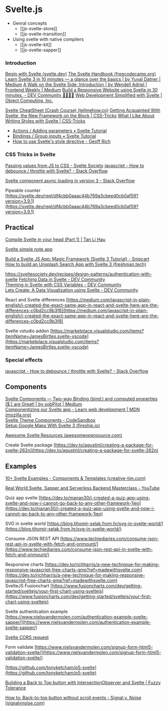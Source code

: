 # Svelte.js


- Genral concepts
	- [[js-svelte-store]]
	- [[js-svelte-transition]]
- Using svelte with native compilers
	- [[js-svelte-kit]]
	- [[js-svelte-sapper]]

### Introduction 

[Begin with Svelte (svelte.dev)](https://svelte.dev/docs)
[The Svelte Handbook (freecodecamp.org)](https://www.freecodecamp.org/news/the-svelte-handbook/)
[Learn Svelte 3 in 10 minutes — a glance over the basics | by Yuval Datner | Medium](https://medium.com/@datner/learn-svelte-3-in-10-minutes-a-glance-over-the-basics-f26f84dcd8a5)
[A Walk on the Svelte Side: Introduction | by Wendell Adriel | Frontend Weekly | Medium](https://medium.com/front-end-weekly/a-walk-on-the-svelte-side-introduction-f781fb6308f0)
[Build a Responsive Website using Svelte in 30 minutes. - DEV Community 👩‍💻👨‍💻](https://dev.to/karkranikhil/build-responsive-website-using-svelte-in-30-minutes-l9)
[Web Development Simplified with Svelte | Object Computing, Inc.](https://objectcomputing.com/resources/publications/sett/july-2019-web-dev-simplified-with-svelte)

[Svelte CheatSheet (Crash Course) (tellmehow.co)](http://www.tellmehow.co/svelte-cheatsheet-crash-course/)
[Getting Acquainted With Svelte, the New Framework on the Block | CSS-Tricks](https://css-tricks.com/getting-acquainted-with-svelte-the-new-framework-on-the-block/)
[What I Like About Writing Styles with Svelte | CSS-Tricks](https://css-tricks.com/what-i-like-about-writing-styles-with-svelte/)

- [Actions / Adding parameters • Svelte Tutorial](https://svelte.dev/tutorial/adding-parameters-to-actions)  
- [Bindings / Group inputs • Svelte Tutorial](https://svelte.dev/tutorial/group-inputs)
- [How to use Svelte's style directive - Geoff Rich](https://geoffrich.net/posts/style-directives/)

### CSS Tricks in Svelte
[Passing values from JS to CSS - Svelte Society](https://sveltesociety.dev/recipes/svelte-language-fundamentals/passing-values-from-js-to-css)
[javascript - How to debounce / throttle with Svelte? - Stack Overflow](https://stackoverflow.com/questions/46104897/how-to-debounce-throttle-with-svelte)

[Svelte component async loading in version 3 - Stack Overflow](https://stackoverflow.com/questions/56010077/svelte-component-async-loading-in-version-3)

Pipeable counter [https://svelte.dev/repl/df4cbb0aaac44b769a3cbeed0cb0af59?version=3.9.1](https://svelte.dev/repl/df4cbb0aaac44b769a3cbeed0cb0af59?version=3.9.1)



## Practical

[Compile Svelte in your head (Part 1) | Tan Li Hau](https://lihautan.com/compile-svelte-in-your-head-part-1/)

[Svelte simple note app](https://medium.com/the-web-tub/making-a-simple-note-app-using-svelte-and-vite-27edfa91a591)

[Build a Svelte JS App: Magic Framework (Svelte 3 Tutorial) - Snipcart](https://snipcart.com/blog/svelte-js-framework-tutorial)  
[How to build an Unsplash Search App with Svelte 3 (freshman.tech)](https://freshman.tech/unsplash-search/)  

https://sveltesociety.dev/recipes/design-patterns/authentication-with-svelte
[Fetching Data in Svelte - DEV Community](https://dev.to/daveturissini/fetching-data-in-svelte-1jpn)  
[Theming in Svelte with CSS Variables - DEV Community](https://dev.to/josef/theming-in-svelte-with-css-variables-53kd)  
[Lets Create: A Data Visualization using Svelte - DEV Community](https://dev.to/pjaerr/lets-create-a-data-visualization-using-svelte-4m6p)  

React and Svelte differences [https://medium.com/javascript-in-plain-english/i-created-the-exact-same-app-in-react-and-svelte-here-are-the-differences-c0bd2cc9b3f8](https://medium.com/javascript-in-plain-english/i-created-the-exact-same-app-in-react-and-svelte-here-are-the-differences-c0bd2cc9b3f8)  
  
Svelte vstudio addon [https://marketplace.visualstudio.com/items?itemName=JamesBirtles.svelte-vscode](https://marketplace.visualstudio.com/items?itemName=JamesBirtles.svelte-vscode)  
  
### Special effects

[javascript - How to debounce / throttle with Svelte? - Stack Overflow](https://stackoverflow.com/questions/46104897/how-to-debounce-throttle-with-svelte)



## Components


[Svelte Components — Two-way Binding (bind:) and computed properties ($:) are Great! | by sobPilot | Medium](https://steveolensky.medium.com/svelte-components-two-way-binding-bind-and-computed-properties-are-great-65306c103fa6)  
[Componentizing our Svelte app - Learn web development | MDN (mozilla.org)](https://developer.mozilla.org/en-US/docs/Learn/Tools_and_testing/Client-side_JavaScript_frameworks/Svelte_components)  
[Svelte Theme Components - CodeSandbox](https://codesandbox.io/s/angry-kapitsa-86li9?file=/ColorPicker.svelte:9-34)  
[Setup Google Maps With Svelte 3 (fireship.io)](https://fireship.io/snippets/setup-google-maps-with-svelte/)  
  
[Awesome Svelte Resources (awesomeopensource.com)](https://awesomeopensource.com/project/ryanatkn/awesome-svelte-resources)  
  
Create Svelte package [https://dev.to/agustinl/creating-a-package-for-svelte-262n](https://dev.to/agustinl/creating-a-package-for-svelte-262n)  
  
  

## Examples

  
[10+ Svelte Examples - Components & Templates (creative-tim.com)](https://www.creative-tim.com/blog/web-development/svelte-examples-components-templates/)  
  
[Real World Svelte, Sapper and Serverless Backend Masterclass - YouTube](https://www.youtube.com/playlist?list=PLCrwuqjmVebK08Cwz_XB55cNKFfFYOMGo)  
  
Quiz app svelte [https://dev.to/manan30/i-created-a-quiz-app-using-svelte-and-now-i-cannot-go-back-to-any-other-framework-1jeo](https://dev.to/manan30/i-created-a-quiz-app-using-svelte-and-now-i-cannot-go-back-to-any-other-framework-1jeo)  
  
SVG in svelte world [https://blog.tihomir-selak.from.hr/svg-in-svelte-world/](https://blog.tihomir-selak.from.hr/svg-in-svelte-world/)  
  
Consume JSON REST API [https://www.techiediaries.com/consume-json-rest-api-in-svelte-with-fetch-and-onmount/](https://www.techiediaries.com/consume-json-rest-api-in-svelte-with-fetch-and-onmount/)  
  
Responsive charts [https://dev.to/richharris/a-new-technique-for-making-responsive-javascript-free-charts-gmp?ref=madewithsvelte.com](https://dev.to/richharris/a-new-technique-for-making-responsive-javascript-free-charts-gmp?ref=madewithsvelte.com)  
SvelteJS Fusionchart [https://www.fusioncharts.com/dev/getting-started/sveltejs/your-first-chart-using-sveltejs](https://www.fusioncharts.com/dev/getting-started/sveltejs/your-first-chart-using-sveltejs)  
  
Svelte authenitcation example [https://www.nielsvandermolen.com/authentication-example-svelte-sapper/](https://www.nielsvandermolen.com/authentication-example-svelte-sapper/)  

[Svelte CORS request](https://stackoverflow.com/questions/72842819/svelte-not-sveltekit-add-cors-allow-origin-in-clients-http-header)
  
  
Form validate [https://www.nielsvandermolen.com/signup-form-html5-validation-svelte/](https://www.nielsvandermolen.com/signup-form-html5-validation-svelte/)  
  
[https://github.com/tonyketcham/p5-svelte](https://github.com/tonyketcham/p5-svelte)  
  
[Building a Back to Top button with IntersectionObserver and Svelte | Fuzzy Tolerance](https://fuzzytolerance.info/blog/2019/11/08/Building-a-Back-to-Top-button-with-IntersectionObserver-and-Svelte/)  
  
[How to: Back-to-top button without scroll events - Signal v. Noise (signalvnoise.com)](https://m.signalvnoise.com/how-to-back-to-top-button-without-scroll-events/)  
  
